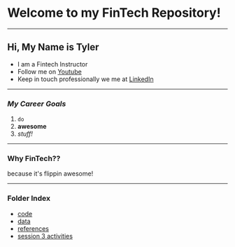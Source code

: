# Welcome to my FinTech Repository!
---

## Hi, My Name is **Tyler**

 - I am a Fintech Instructor
 - Follow me on [Youtube](www.youtube.com)
 - Keep in touch professionally we me at [LinkedIn](www.linkedin.com)

---
### ***My Career Goals***
1. `do`
2. **awesome**
3. *stuff!*

---
### Why FinTech??
because it's flippin awesome!

---
### Folder Index
- [code](/code)
- [data](/data)
- [references](/reference)
- [session 3 activities](/sessions/01-intro/3/activities)
